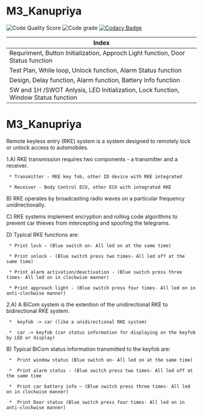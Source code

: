 # M3_Kanupriya
![Code Quality Score](https://api.codiga.io/project/31922/score/svg)
![Code grade](https://api.codiga.io/project/31922/status/svg)
[![Codacy Badge](https://app.codacy.com/project/badge/Grade/867330aaf60b48b097d7322cbe29d6ad)](https://www.codacy.com/gh/Ghanamrut/M2-EmbSys/dashboard?utm_source=github.com&amp;utm_medium=referral&amp;utm_content=Ghanamrut/M2-EmbSys&amp;utm_campaign=Badge_Grade)

|Index|
|--------|
Requriment, Button Initialization, Approch Light function, Door Status function|
Test Plan, While loop, Unlock function, Alarm Status function|
Design, Delay function, Alarm function, Battery Info function|
5W and 1H /SWOT Anlysis, LED Initialization, Lock function, Window Status function|

# M3_Kanupriya
Remote keyless entry (RKE) system is a system designed to remotely lock or unlock access to automobiles. 

1.A) RKE transmission requires two components - a transmitter and a receiver.

     * Transmitter - RKE key fob, other ID device with RKE integrated 
     
     * Receiver - Body Control ECU, other ECU with integrated RKE 
     
  B) RKE operates by broadcasting radio waves on a particular frequency unidirectionally.
  
  C) RKE systems implement encryption and rolling code algorithms to prevent car thieves from intercepting and spoofing the telegrams.
  
  D) Typical RKE functions are:
  
     * Print lock – (Blue switch on- All led on at the same time)
     
     * Print unlock - (Blue switch press two times- All led off at the same time)
     
     * Print alarm activation/deactivation - (Blue switch press three times- All led on in clockwise manner)
     
     * Print approach light - (Blue switch press four times- All led on in anti-clockwise manner)
     
2.A) A BiCom system is the extention of the unidirectional RKE to bidirectional RKE system. 

     *	keyfob -> car (like a unidirectional RKE system) 
     
     *	car -> keyfob (car status information for displaying on the keyfob by LED or display) 
     
  B) Typical BiCom status information transmitted to the keyfob are: 
     
     *	Print window status (Blue switch on- All led on at the same time)
     
     *	Print alarm status - (Blue switch press two times- All led off at the same time
     
     *	Print car battery info – (Blue switch press three times- All led on in clockwise manner)
     
     *	Print Door status (Blue switch press four times- All led on in anti-clockwise manner)
